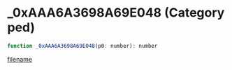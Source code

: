 # _0xAAA6A3698A69E048 (Category ped)

```js
function _0xAAA6A3698A69E048(p0: number): number
```

[filename](_0xAAA6A3698A69E048_m.md ':include')